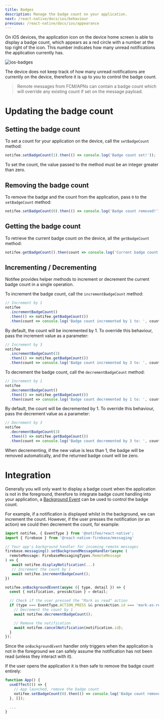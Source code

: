 ```yaml
---
title: Badges
description: Manage the badge count on your application.
next: /react-native/docs/ios/behaviour
previous: /react-native/docs/ios/appearance
---
```


On iOS devices, the application icon on the device home screen is able to display a badge count, which appears as a red
circle with a number at the top right of the icon. This number indicates how many unread notifications the application
currently has.

![ios-badges](https://user-images.githubusercontent.com/14185925/87808464-a555ef00-c851-11ea-999c-a5afea19e6f1.png)

The device does not keep track of how many unread notifications are currently on the device, therefore it is up to you
to control the badge count.

> Remote messages from FCM/APNs can contain a badge count which will override any existing count if set on the message payload.

# Updating the badge count

## Setting the badge count

To set a count for your application on the device, call the `setBadgeCount` method:

```js
notifee.setBadgeCount(1).then(() => console.log('Badge count set!'));
```

To set the count, the value passed to the method must be an integer greater than zero.

## Removing the badge count

To remove the badge and the count from the application, pass `0` to the `setBadgeCount` method:

```js
notifee.setBadgeCount(0).then(() => console.log('Badge count removed!'));
```

## Getting the badge count

To retrieve the current badge count on the device, all the `getBadgeCount` method:

```js
notifee.getBadgeCount().then(count => console.log('Current badge count: ', count));
```

## Incrementing / Decrementing

Notifee provides helper methods to increment or decrement the current badge count in a single operation.

To increment the badge count, call the `incrementBadgeCount` method:

```js
// Increment by 1
notifee
  .incrementBadgeCount()
  .then(() => notifee.getBadgeCount())
  .then(count => console.log('Badge count incremented by 1 to: ', count));
```

By default, the count will be incremented by 1. To override this behaviour, pass the increment value as a parameter:

```js
// Increment by 3
notifee
  .incrementBadgeCount(3)
  .then(() => notifee.getBadgeCount())
  .then(count => console.log('Badge count incremented by 3 to: ', count));
```

To decrement the badge count, call the `decrementBadgeCount` method:

```js
// Increment by 1
notifee
  .decrementBadgeCount()
  .then(() => notifee.getBadgeCount())
  .then(count => console.log('Badge count decremented by 1 to: ', count));
```

By default, the count will be decremented by 1. To override this behaviour, pass the decrement value as a parameter:

```js
// Decrement by 3
notifee
  .decrementBadgeCount(3)
  .then(() => notifee.getBadgeCount())
  .then(count => console.log('Badge count decremented by 3 to: ', count));
```

When decrementing, if the new value is less than 1, the badge will be removed automatically, and the returned badge count
will be zero.

# Integration

Generally you will only want to display a badge count when the application is not in the foreground, therefore to integrate badge count handling into your application, a [Background Event](/react-native/docs/events#background-events) can be used to control the badge count.

For example, if a notification is displayed whilst in the background, we can increment the count. However, if the user presses the notification (or an action) we could then decrement the count, for example:

```js
import notifee, { EventType } from '@notifee/react-native';
import { firebase } from '@react-native-firebase/messaging'

// Your app's background handler for incoming remote messages
firebase.messaging().setBackgroundMessageHandler(async (
  remoteMessage: FirebaseMessagingTypes.RemoteMessage
) => {
   await notifee.displayNotification(...)
   // Increment the count by 1
   await notifee.incrementBadgeCount();
})

notifee.onBackgroundEvent(async ({ type, detail }) => {
  const { notification, pressAction } = detail;

  // Check if the user pressed the "Mark as read" action
  if (type === EventType.ACTION_PRESS && pressAction.id === 'mark-as-read') {
    // Decrement the count by 1
    await notifee.decrementBadgeCount();

    // Remove the notification
    await notifee.cancelNotification(notification.id);
  }
});
```

Since the `onBackgroundEvent` handler only triggers when the application is not in the foreground we can safely assume the notification has not been read (unless they interact with it).

If the user opens the application it is then safe to remove the badge count entirely:

```jsx
function App() {
  useEffect(() => {
    // App launched, remove the badge count
    notifee.setBadgeCount(0).then(() => console.log('Badge count removed'));
  }, []);

  ...
}
```
